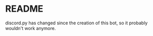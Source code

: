 # README

discord.py has changed since the creation of this bot, so it probably wouldn't work anymore.
